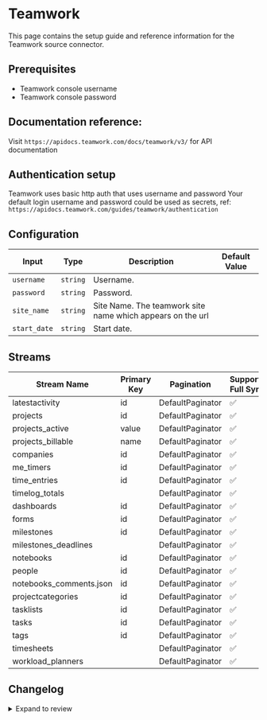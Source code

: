 # Teamwork

This page contains the setup guide and reference information for the Teamwork source connector.

## Prerequisites

- Teamwork console username
- Teamwork console password

## Documentation reference:
Visit `https://apidocs.teamwork.com/docs/teamwork/v3/` for API documentation

## Authentication setup

Teamwork uses basic http auth that uses username and password
Your default login username and password could be used as secrets, ref: `https://apidocs.teamwork.com/guides/teamwork/authentication`


## Configuration

| Input | Type | Description | Default Value |
|-------|------|-------------|---------------|
| `username` | `string` | Username.  |  |
| `password` | `string` | Password.  |  |
| `site_name` | `string` | Site Name. The teamwork site name which appears on the url |  |
| `start_date` | `string` | Start date.  |  |

## Streams
| Stream Name | Primary Key | Pagination | Supports Full Sync | Supports Incremental |
|-------------|-------------|------------|---------------------|----------------------|
| latestactivity | id | DefaultPaginator | ✅ |  ✅  |
| projects | id | DefaultPaginator | ✅ |  ✅  |
| projects_active | value | DefaultPaginator | ✅ |  ❌  |
| projects_billable | name | DefaultPaginator | ✅ |  ❌  |
| companies | id | DefaultPaginator | ✅ |  ✅  |
| me_timers | id | DefaultPaginator | ✅ |  ✅  |
| time_entries | id | DefaultPaginator | ✅ |  ✅  |
| timelog_totals |  | DefaultPaginator | ✅ |  ❌  |
| dashboards | id | DefaultPaginator | ✅ |  ✅  |
| forms | id | DefaultPaginator | ✅ |  ✅  |
| milestones | id | DefaultPaginator | ✅ |  ✅  |
| milestones_deadlines |  | DefaultPaginator | ✅ |  ❌  |
| notebooks | id | DefaultPaginator | ✅ |  ✅  |
| people | id | DefaultPaginator | ✅ |  ❌  |
| notebooks_comments.json | id | DefaultPaginator | ✅ |  ✅  |
| projectcategories | id | DefaultPaginator | ✅ |  ❌  |
| tasklists | id | DefaultPaginator | ✅ |  ✅  |
| tasks | id | DefaultPaginator | ✅ |  ✅  |
| tags | id | DefaultPaginator | ✅ |  ❌  |
| timesheets |  | DefaultPaginator | ✅ |  ❌  |
| workload_planners |  | DefaultPaginator | ✅ |  ❌  |

## Changelog

<details>
  <summary>Expand to review</summary>

| Version | Date | Pull Request | Subject |
| ------------------ | ------------ | --- | ---------------- |
| 0.0.2 | 2024-10-28 | [47552](https://github.com/airbytehq/airbyte/pull/47552) | Update dependencies |
| 0.0.1 | 2024-09-05 | [45155](https://github.com/airbytehq/airbyte/pull/45155) | Initial release by [@btkcodedev](https://github.com/btkcodedev) via Connector Builder |

</details>
